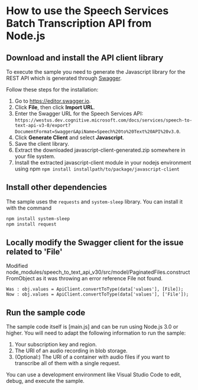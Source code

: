 # How to use the Speech Services Batch Transcription API from Node.js

## Download and install the API client library

To execute the sample you need to generate the Javascript library for the REST API which is generated through [Swagger](swagger.io).

Follow these steps for the installation:

1. Go to https://editor.swagger.io.
1. Click **File**, then click **Import URL**.
1. Enter the Swagger URL for the Speech Services API: `https://westus.dev.cognitive.microsoft.com/docs/services/speech-to-text-api-v3-0/export?DocumentFormat=Swagger&ApiName=Speech%20to%20Text%20API%20v3.0`.
1. Click **Generate Client** and select **Javascript**.
1. Save the client library.
1. Extract the downloaded javascript-client-generated.zip somewhere in your file system.
1. Install the extracted javascript-client module in your nodejs environment using npm
`npm install installpath/to/package/javascript-client`


## Install other dependencies

The sample uses the `requests` and `system-sleep` library. You can install it with the command

```bash
npm install system-sleep
npm install request
```

## Locally modify the Swagger client for the issue related to 'File'
Modified node_modules/speech_to_text_api_v30/src/model/PaginatedFiles.constructFromObject as it was throwing an error reference File not found.

	Was : obj.values = ApiClient.convertToType(data['values'], [File]);
    Now : obj.values = ApiClient.convertToType(data['values'], ['File']);

## Run the sample code

The sample code itself is [main.js] and can be run using Node.js 3.0 or higher.
You will need to adapt the following information to run the sample:

1. Your subscription key and region.
1. The URI of an audio recording in blob storage.
1. (Optional:) The URI of a container with audio files if you want to transcribe all of them with a single request.

You can use a development environment like Visual Studio Code to edit, debug, and execute the sample.

